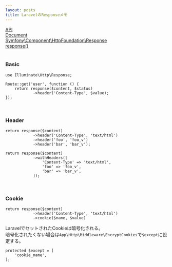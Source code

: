 ```yaml
---
layout: posts
title: LaravelのResponseメモ 
---
```

[API](https://laravel.com/api/5.2/Illuminate/Http/Response.html)  
[Document](https://laravel.com/docs/5.2/responses)  
[Symfony\Component\HttpFoundation\Response](http://api.symfony.com/3.0/Symfony/Component/HttpFoundation/Response.html)   
[response()](https://laravel.com/docs/5.2/helpers#method-response)  
<br>

### Basic

```
use Illuminate\Http\Response;

Route::get('user', function () {
    return response($content, $status)
            ->header('Content-Type', $value);
});
```
<br>

### Header

```
return response($content)
            ->header('Content-Type', 'text/html')
            ->header('foo', 'foo_v')
            ->header('bar', 'bar_v');
            
return response($content)
            ->withHeaders([
                'Content-Type' => 'text/html',
                'foo' => 'foo_v',
                'bar' => 'bar_v',
            ]);
```
<br>

### Cookie

```
return response($content)
            ->header('Content-Type', 'text/html')
            ->cookie($name, $value)
```

LaravelでセットされたCookieは暗号化される。  
暗号化されたくない場合は`App\Http\Middleware\EncryptCookies`で`$except`に設定する。

```
protected $except = [
    'cookie_name',
];
```


